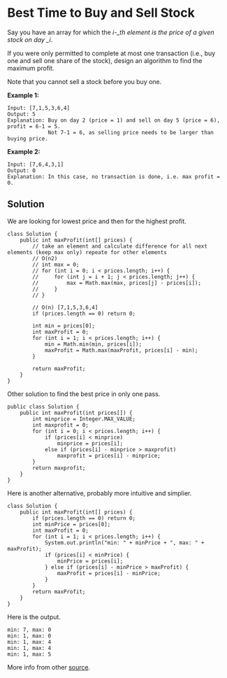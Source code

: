 # Best Time to Buy and Sell Stock

Say you have an array for which the _i-\_th element is the price of a given stock on day \_i_.

If you were only permitted to complete at most one transaction \(i.e., buy one and sell one share of the stock\), design an algorithm to find the maximum profit.

Note that you cannot sell a stock before you buy one.

**Example 1:**

```
Input: [7,1,5,3,6,4]
Output: 5
Explanation: Buy on day 2 (price = 1) and sell on day 5 (price = 6), profit = 6-1 = 5.
             Not 7-1 = 6, as selling price needs to be larger than buying price.
```

**Example 2:**

```
Input: [7,6,4,3,1]
Output: 0
Explanation: In this case, no transaction is done, i.e. max profit = 0.
```

## Solution

We are looking for lowest price and then for the highest profit.

```
class Solution {
    public int maxProfit(int[] prices) {
        // take an element and calculate difference for all next elements (keep max only) repeate for other elements
        // O(n2)
        // int max = 0;
        // for (int i = 0; i < prices.length; i++) {
        //     for (int j = i + 1; j < prices.length; j++) {
        //         max = Math.max(max, prices[j] - prices[i]);
        //     }
        // }

        // O(n) [7,1,5,3,6,4]
        if (prices.length == 0) return 0;

        int min = prices[0];
        int maxProfit = 0;
        for (int i = 1; i < prices.length; i++) {
            min = Math.min(min, prices[i]);
            maxProfit = Math.max(maxProfit, prices[i] - min);
        }

        return maxProfit;
    }
}
```

Other solution to find the best price in only one pass.

```
public class Solution {
    public int maxProfit(int prices[]) {
        int minprice = Integer.MAX_VALUE;
        int maxprofit = 0;
        for (int i = 0; i < prices.length; i++) {
            if (prices[i] < minprice)
                minprice = prices[i];
            else if (prices[i] - minprice > maxprofit)
                maxprofit = prices[i] - minprice;
        }
        return maxprofit;
    }
}
```

Here is another alternative, probably more intuitive and simplier.

```
class Solution {
    public int maxProfit(int[] prices) {
        if (prices.length == 0) return 0;
        int minPrice = prices[0];
        int maxProfit = 0;
        for (int i = 1; i < prices.length; i++) {
            System.out.println("min: " + minPrice + ", max: " + maxProfit);
            if (prices[i] < minPrice) {
                minPrice = prices[i];
            } else if (prices[i] - minPrice > maxProfit) {
                maxProfit = prices[i] - minPrice;
            }
        }
        return maxProfit;
    }
}
```

Here is the output.

```
min: 7, max: 0
min: 1, max: 0
min: 1, max: 4
min: 1, max: 4
min: 1, max: 5
```

More info from other [source](http://hanslen.me/2017/10/15/Best-Time-to-Buy-and-Sell-Stock-series-with-Dynamic-Programming-in-Java/). 

